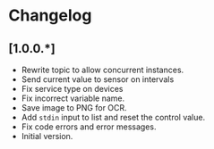 # Changelog

## [1.0.0.*]
- Rewrite topic to allow concurrent instances.
- Send current value to sensor on intervals
- Fix service type on devices
- Fix incorrect variable name.
- Save image to PNG for OCR.
- Add `stdin` input to list and reset the control value. 
- Fix code errors and error messages.
- Initial version.